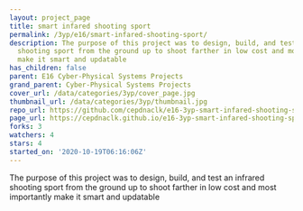 ```yaml
---
layout: project_page
title: smart infared shooting sport
permalink: /3yp/e16/smart-infared-shooting-sport/
description: The purpose of this project was to design, build, and test an infrared
  shooting sport from the ground up to shoot farther in low cost and most importantly
  make it smart and updatable
has_children: false
parent: E16 Cyber-Physical Systems Projects
grand_parent: Cyber-Physical Systems Projects
cover_url: /data/categories/3yp/cover_page.jpg
thumbnail_url: /data/categories/3yp/thumbnail.jpg
repo_url: https://github.com/cepdnaclk/e16-3yp-smart-infared-shooting-sport
page_url: https://cepdnaclk.github.io/e16-3yp-smart-infared-shooting-sport
forks: 3
watchers: 4
stars: 4
started_on: '2020-10-19T06:16:06Z'
---
```


The purpose of this project was to design, build, and test an infrared shooting sport from the ground up to shoot farther in low cost and most importantly make it smart and updatable